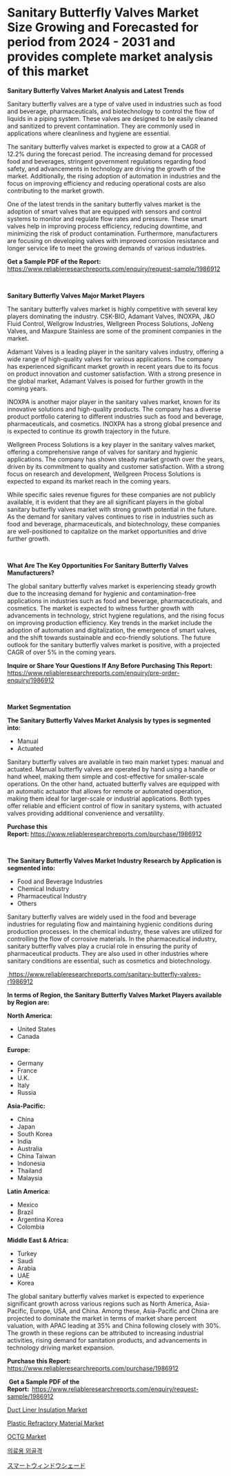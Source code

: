 <p><h1>Sanitary Butterfly Valves Market Size Growing and Forecasted for period from 2024 - 2031 and provides complete market analysis of this market</h1></p><p><strong>Sanitary Butterfly Valves Market Analysis and Latest Trends</strong></p>
<p><p>Sanitary butterfly valves are a type of valve used in industries such as food and beverage, pharmaceuticals, and biotechnology to control the flow of liquids in a piping system. These valves are designed to be easily cleaned and sanitized to prevent contamination. They are commonly used in applications where cleanliness and hygiene are essential.</p><p>The sanitary butterfly valves market is expected to grow at a CAGR of 12.2% during the forecast period. The increasing demand for processed food and beverages, stringent government regulations regarding food safety, and advancements in technology are driving the growth of the market. Additionally, the rising adoption of automation in industries and the focus on improving efficiency and reducing operational costs are also contributing to the market growth.</p><p>One of the latest trends in the sanitary butterfly valves market is the adoption of smart valves that are equipped with sensors and control systems to monitor and regulate flow rates and pressure. These smart valves help in improving process efficiency, reducing downtime, and minimizing the risk of product contamination. Furthermore, manufacturers are focusing on developing valves with improved corrosion resistance and longer service life to meet the growing demands of various industries.</p></p>
<p><strong>Get a Sample PDF of the Report:&nbsp;</strong> <a href="https://www.reliableresearchreports.com/enquiry/request-sample/1986912">https://www.reliableresearchreports.com/enquiry/request-sample/1986912</a></p>
<p>&nbsp;</p>
<p><strong>Sanitary Butterfly Valves Major Market Players</strong></p>
<p><p>The sanitary butterfly valves market is highly competitive with several key players dominating the industry. CSK-BIO, Adamant Valves, INOXPA, J&O Fluid Control, Wellgrow Industries, Wellgreen Process Solutions, JoNeng Valves, and Maxpure Stainless are some of the prominent companies in the market.</p><p>Adamant Valves is a leading player in the sanitary valves industry, offering a wide range of high-quality valves for various applications. The company has experienced significant market growth in recent years due to its focus on product innovation and customer satisfaction. With a strong presence in the global market, Adamant Valves is poised for further growth in the coming years.</p><p>INOXPA is another major player in the sanitary valves market, known for its innovative solutions and high-quality products. The company has a diverse product portfolio catering to different industries such as food and beverage, pharmaceuticals, and cosmetics. INOXPA has a strong global presence and is expected to continue its growth trajectory in the future.</p><p>Wellgreen Process Solutions is a key player in the sanitary valves market, offering a comprehensive range of valves for sanitary and hygienic applications. The company has shown steady market growth over the years, driven by its commitment to quality and customer satisfaction. With a strong focus on research and development, Wellgreen Process Solutions is expected to expand its market reach in the coming years.</p><p>While specific sales revenue figures for these companies are not publicly available, it is evident that they are all significant players in the global sanitary butterfly valves market with strong growth potential in the future. As the demand for sanitary valves continues to rise in industries such as food and beverage, pharmaceuticals, and biotechnology, these companies are well-positioned to capitalize on the market opportunities and drive further growth.</p></p>
<p>&nbsp;</p>
<p><strong>What Are The Key Opportunities For Sanitary Butterfly Valves Manufacturers?</strong></p>
<p><p>The global sanitary butterfly valves market is experiencing steady growth due to the increasing demand for hygienic and contamination-free applications in industries such as food and beverage, pharmaceuticals, and cosmetics. The market is expected to witness further growth with advancements in technology, strict hygiene regulations, and the rising focus on improving production efficiency. Key trends in the market include the adoption of automation and digitalization, the emergence of smart valves, and the shift towards sustainable and eco-friendly solutions. The future outlook for the sanitary butterfly valves market is positive, with a projected CAGR of over 5% in the coming years.</p></p>
<p><strong>Inquire or Share Your Questions If Any Before Purchasing This Report:</strong> <a href="https://www.reliableresearchreports.com/enquiry/pre-order-enquiry/1986912">https://www.reliableresearchreports.com/enquiry/pre-order-enquiry/1986912</a></p>
<p>&nbsp;</p>
<p><strong>Market Segmentation</strong></p>
<p><strong>The Sanitary Butterfly Valves Market Analysis by types is segmented into:</strong></p>
<p><ul><li>Manual</li><li>Actuated</li></ul></p>
<p><p>Sanitary butterfly valves are available in two main market types: manual and actuated. Manual butterfly valves are operated by hand using a handle or hand wheel, making them simple and cost-effective for smaller-scale operations. On the other hand, actuated butterfly valves are equipped with an automatic actuator that allows for remote or automated operation, making them ideal for larger-scale or industrial applications. Both types offer reliable and efficient control of flow in sanitary systems, with actuated valves providing additional convenience and versatility.</p></p>
<p><strong>Purchase this Report:&nbsp;</strong><a href="https://www.reliableresearchreports.com/purchase/1986912">https://www.reliableresearchreports.com/purchase/1986912</a></p>
<p>&nbsp;</p>
<p><strong>The Sanitary Butterfly Valves Market Industry Research by Application is segmented into:</strong></p>
<p><ul><li>Food and Beverage Industries</li><li>Chemical Industry</li><li>Pharmaceutical Industry</li><li>Others</li></ul></p>
<p><p>Sanitary butterfly valves are widely used in the food and beverage industries for regulating flow and maintaining hygienic conditions during production processes. In the chemical industry, these valves are utilized for controlling the flow of corrosive materials. In the pharmaceutical industry, sanitary butterfly valves play a crucial role in ensuring the purity of pharmaceutical products. They are also used in other industries where sanitary conditions are essential, such as cosmetics and biotechnology.</p></p>
<p><a href="https://www.reliableresearchreports.com/sanitary-butterfly-valves-r1986912">&nbsp;https://www.reliableresearchreports.com/sanitary-butterfly-valves-r1986912</a></p>
<p><strong>In terms of Region, the Sanitary Butterfly Valves Market Players available by Region are:</strong></p>
<p>
    <p> <strong> North America: </strong>
        <ul>
            <li>United States</li>
            <li>Canada</li>
        </ul>
        </p> 
    <p> <strong> Europe: </strong>
        <ul>
            <li>Germany</li>
            <li>France</li>
            <li>U.K.</li>
            <li>Italy</li>
            <li>Russia</li>
        </ul>
        </p> 
    <p> <strong> Asia-Pacific: </strong>
        <ul>
            <li>China</li>
            <li>Japan</li>
            <li>South Korea</li>
            <li>India</li>
            <li>Australia</li>
            <li>China Taiwan</li>
            <li>Indonesia</li>
            <li>Thailand</li>
            <li>Malaysia</li>
        </ul>
        </p> 
    <p> <strong> Latin America: </strong>
        <ul>
            <li>Mexico</li>
            <li>Brazil</li>
            <li>Argentina Korea</li>
            <li>Colombia</li>
        </ul>
        </p> 
    <p> <strong> Middle East & Africa: </strong>
        <ul>
            <li>Turkey</li>
            <li>Saudi</li>
            <li>Arabia</li>
            <li>UAE</li>
            <li>Korea</li>
        </ul>
    </p>
    </p>
<p><p>The global sanitary butterfly valves market is expected to experience significant growth across various regions such as North America, Asia-Pacific, Europe, USA, and China. Among these, Asia-Pacific and China are projected to dominate the market in terms of market share percent valuation, with APAC leading at 35% and China following closely with 30%. The growth in these regions can be attributed to increasing industrial activities, rising demand for sanitation products, and advancements in technology driving market expansion.</p></p>
<p><strong>Purchase this Report: </strong><a href="https://www.reliableresearchreports.com/purchase/1986912">https://www.reliableresearchreports.com/purchase/1986912</a></p>
<p>&nbsp;<strong>Get a Sample PDF of the Report:&nbsp;&nbsp;</strong><a href="https://www.reliableresearchreports.com/enquiry/request-sample/1986912">https://www.reliableresearchreports.com/enquiry/request-sample/1986912</a></p>
<p><strong></strong></p>
<p><p><a href="https://issuu.com/reportprime-2/docs/duct-liner-insulation-market-size-2030.pptx">Duct Liner Insulation Market</a></p><p><a href="https://issuu.com/reportprime-2/docs/plastic-refractory-material-market-size-2030.pptx">Plastic Refractory Material Market</a></p><p><a href="https://github.com/josesg55/Market-Research-Report-List-2/blob/main/octg-market.md">OCTG Market</a></p><p><a href="https://github.com/PercyHagernes9778/Market-Research-Report-List-1/blob/main/310582031164.md">의료용 외골격</a></p><p><a href="https://github.com/xtkhtofdt934839/Market-Research-Report-List-1/blob/main/737324233952.md">スマートウィンドウシェード</a></p></p>
